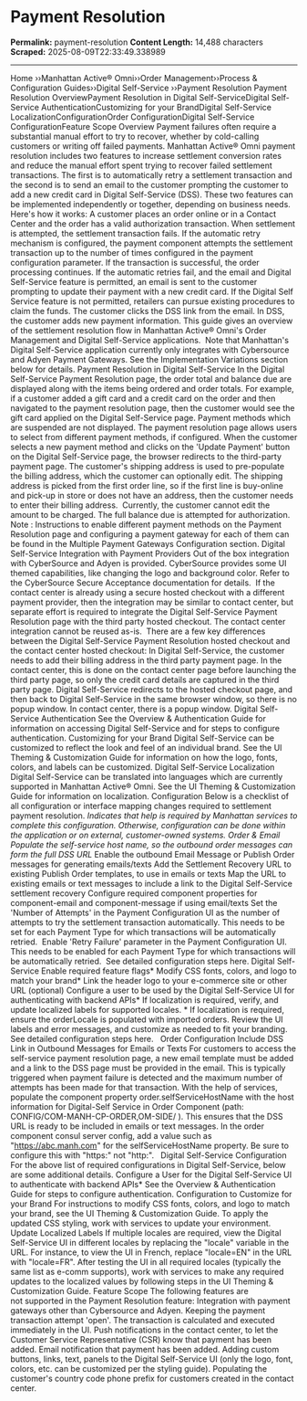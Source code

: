 # Payment Resolution

**Permalink:** payment-resolution
**Content Length:** 14,488 characters
**Scraped:** 2025-08-09T22:33:49.338989

---

Home &rsaquo;&rsaquo;Manhattan Active® Omni&rsaquo;&rsaquo;Order Management&rsaquo;&rsaquo;Process & Configuration Guides&rsaquo;&rsaquo;Digital Self-Service ››Payment Resolution Payment Resolution OverviewPayment Resolution in Digital Self-ServiceDigital Self-Service AuthenticationCustomizing for your BrandDigital Self-Service LocalizationConfigurationOrder ConfigurationDigital Self-Service ConfigurationFeature Scope Overview Payment failures often require a substantial manual effort to try to recover, whether by cold-calling customers or writing off failed payments. Manhattan&nbsp;Active&reg; Omni payment resolution includes two features to increase settlement conversion rates and reduce the manual effort spent trying to recover failed settlement transactions. The first is to automatically retry a settlement transaction and the second is to send an email to the customer prompting the customer to add a new credit card in Digital Self-Service (DSS). These two features can be implemented independently or together, depending on business needs. Here&#39;s how it works: A customer places an order online or in a Contact Center and the order has a valid authorization transaction. When&nbsp;settlement is attempted, the settlement transaction fails. If the automatic retry mechanism is configured, the payment component attempts the settlement transaction up to the number of times configured in the payment configuration parameter. If the transaction is successful, the order processing continues. If the automatic retries fail, and the email and Digital Self-Service feature is permitted, an email is sent to the customer prompting to update their payment with a new credit card. If the Digital Self Service feature is not permitted, retailers can pursue existing procedures to claim the funds. The customer clicks the DSS link from the email. In DSS, the customer adds new payment&nbsp;information. This guide gives an overview of the settlement resolution flow in&nbsp;Manhattan&nbsp;Active&reg; Omni&#39;s Order Management and&nbsp;Digital Self-Service&nbsp;applications.&nbsp; Note that Manhattan&#39;s Digital Self-Service application currently only integrates with Cybersource and Adyen Payment Gateways. See the Implementation Variations&nbsp;section below for details. Payment Resolution in Digital Self-Service In the Digital Self-Service&nbsp;Payment Resolution page, the order total and balance due are displayed&nbsp;along with the items being ordered and order totals. For example, if a customer added a gift card and a credit card on the order and then navigated to the payment resolution page, then the customer would see the gift card applied on the Digital Self-Service&nbsp;page. Payment methods which are suspended are not displayed. The payment resolution page allows users to select from different payment methods, if configured. When the customer selects a new payment method&nbsp;and clicks on the &#39;Update Payment&#39; button on the Digital Self-Service page, the browser redirects to the third-party payment page. The customer&#39;s shipping address is used to pre-populate the billing address, which the customer can optionally edit. The shipping address is picked from the first order line, so if the first line is buy-online and pick-up in store or does not have an address, then the customer needs to enter their billing address.&nbsp; Currently, the customer cannot edit the amount to be charged. The full balance due is attempted for authorization. Note : Instructions to enable different payment methods on the Payment Resolution page and configuring a payment gateway for each of them can be found&nbsp;in the&nbsp;Multiple Payment Gateways Configuration&nbsp;section. Digital Self-Service Integration with Payment Providers Out of the box integration with CyberSource and Adyen is provided. CyberSource provides some UI themed capabilities, like changing the logo and background color. Refer to the CyberSource&nbsp;Secure Acceptance documentation for details.&nbsp; If the contact center is already using a secure hosted checkout with a different payment provider,&nbsp;then the integration may be similar to contact center, but separate effort is required to integrate the Digital Self-Service Payment Resolution&nbsp;page with the third party&nbsp;hosted checkout. The contact center integration cannot be reused as-is.&nbsp; There are a few key differences between the Digital Self-Service Payment Resolution hosted checkout and the contact center hosted checkout: In Digital Self-Service, the customer needs to add their billing address in the third party payment page. In the contact center, this is done on the contact center page before launching the third party page, so only the credit card details are captured in the third party page. Digital Self-Service redirects to the hosted checkout page, and then back to Digital Self-Service in the same browser window, so there is no popup window. In contact center, there is a popup window. Digital Self-Service Authentication See the Overview & Authentication Guide for information on accessing Digital Self-Service and for steps to configure authentication. Customizing for your Brand Digital Self-Service can be customized to reflect the look and feel of an individual brand. See the UI Theming & Customization Guide for information on how the logo, fonts, colors, and labels can be customized. Digital Self-Service Localization Digital Self-Service can be translated into languages which are currently supported in Manhattan&nbsp;Active&reg; Omni. See the UI Theming & Customization Guide for information on localization. Configuration Below is a&nbsp;checklist of all configuration or interface mapping changes required to settlement payment resolution. *Indicates that help is required by Manhattan services to complete this configuration. Otherwise, configuration can be done within the application or on external, customer-owned systems. Order & Email Populate the self-service host name, so the outbound order messages can form the full DSS URL* Enable the outbound Email Message or Publish Order messages for generating emails/texts Add the Settlement Recovery URL to existing Publish Order templates, to use in emails or texts Map the URL to existing emails or text messages to include a link to the Digital Self-Service settlement recovery Configure required component properties for component-email and component-message if using email/texts Set the &#39;Number of Attempts&#39; in the Payment Configuration UI as&nbsp;the number of attempts to try the settlement transaction automatically. This needs to be set for each Payment Type for which transactions will be automatically retried.&nbsp; Enable &#39;Retry Failure&#39; parameter in the Payment Configuration UI. This needs to be enabled for each Payment Type for which transactions will be automatically retried.&nbsp; See detailed configuration steps here. Digital Self-Service Enable required&nbsp;feature flags* Modify CSS fonts, colors, and logo&nbsp;to match your brand* Link the header logo to your e-commerce site or other URL (optional) Configure a user to be used by the Digital Self-Service UI for authenticating with backend APIs* If localization is required, verify, and update&nbsp;localized labels for supported locales. * If localization is required, ensure the orderLocale is populated with imported orders. Review the UI labels and error messages, and customize as needed to fit your branding. See detailed configuration steps here. &nbsp; Order Configuration Include&nbsp;DSS Link in Outbound Messages for Emails or Texts For customers to access the self-service payment resolution page, a new email template must be added and a link to the DSS page must be provided in the email.&nbsp;This is typically triggered when payment failure is detected and the maximum number of attempts has been made for that transaction. With the help of services, populate the component property order.selfServiceHostName with the host information for Digital-Self Service in Order Component (path: CONFIG/COM-MANH-CP-ORDER,OM-SIDE/&nbsp;). This ensures that the DSS URL is ready to be included in emails or text messages. In the order component consul server config, add a value such as &quot;https://abc.manh.com&quot; for the selfServiceHostName property. Be sure to configure this with &quot;https:&quot; not &quot;http:&quot;. &nbsp; Digital Self-Service Configuration For the above list of required configurations in Digital Self-Service, below are some additional details. Configure a User for the Digital Self-Service UI to authenticate with backend APIs* See the Overview & Authentication Guide for&nbsp;steps to configure authentication. Configuration to Customize for your Brand For instructions to modify CSS fonts, colors, and logo to match your brand, see the UI Theming & Customization Guide. To apply the updated CSS styling, work with services to update your environment. Update Localized Labels If multiple locales are required, view the Digital Self-Service UI in different locales by replacing the &quot;locale&quot; variable in the URL. For instance, to view the UI in French, replace &quot;locale=EN&quot; in the URL with &quot;locale=FR&quot;. After testing the UI in all required locales (typically the same list as e-comm supports), work with services to make any required updates to the localized values by following steps in&nbsp;the UI Theming & Customization Guide. Feature Scope The following features are not&nbsp;supported in the Payment Resolution&nbsp;feature: Integration with payment gateways other than Cybersource and Adyen. Keeping the payment transaction attempt &#39;open&#39;. The transaction is calculated and executed immediately in the UI. Push notifications in the contact center, to let the Customer Service Representative (CSR) know that payment has been added. Email notification that payment has been added. Adding custom buttons, links, text, panels to&nbsp;the Digital Self-Service&nbsp;UI (only the logo, font, colors, etc. can be customized per the styling guide). Populating the customer&#39;s country code phone prefix&nbsp;for customers created in the contact center. &nbsp;